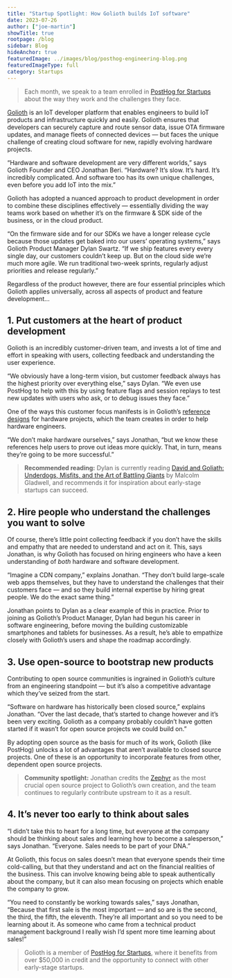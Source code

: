 ```yaml
---
title: "Startup Spotlight: How Golioth builds IoT software"
date: 2023-07-26
author: ["joe-martin"]
showTitle: true
rootpage: /blog
sidebar: Blog
hideAnchor: true
featuredImage: ../images/blog/posthog-engineering-blog.png
featuredImageType: full
category: Startups
---
```


> Each month, we speak to a team enrolled in [PostHog for Startups](/startups) about the way they work and the challenges they face.

[Golioth](https://golioth.io/) is an IoT developer platform that enables engineers to build IoT products and infrastructure quickly and easily. Golioth ensures that developers can securely capture and route sensor data, issue OTA firmware updates, and manage fleets of connected devices — but faces the unique challenge of creating cloud software for new, rapidly evolving hardware projects.

“Hardware and software development are very different worlds,” says Golioth Founder and CEO Jonathan Beri. “Hardware? It’s slow. It’s hard. It’s incredibly complicated. And software too has its own unique challenges, even before you add IoT into the mix.”

Golioth has adopted a nuanced approach to product development in order to combine these disciplines effectively — essentially dividing the way teams work based on whether it’s on the firmware & SDK side of the business, or in the cloud product.

“On the firmware side and for our SDKs we have a longer release cycle because those updates get baked into our users’ operating systems,” says Golioth Product Manager Dylan Swartz. “If we ship features every every single day, our customers couldn’t keep up. But on the cloud side we’re much more agile. We run traditional two-week sprints, regularly adjust priorities and release regularly.”

Regardless of the product however, there are four essential principles which Golioth applies universally, across all aspects of product and feature development…

## 1. Put customers at the heart of product development

Golioth is an incredibly customer-driven team, and invests a lot of time and effort in speaking with users, collecting feedback and understanding the user experience. 

“We obviously have a long-term vision, but customer feedback always has the highest priority over everything else,” says Dylan. “We even use PostHog to help with this by using feature flags and session replays to test new updates with users who ask, or to debug issues they face.”

One of the ways this customer focus manifests is in Golioth’s [reference designs](https://projects.golioth.io/) for hardware projects, which the team creates in order to help hardware engineers. 

“We don’t make hardware ourselves,” says Jonathan, “but we know these references help users to prove out ideas more quickly. That, in turn, means they’re going to be more successful.”

> **Recommended reading:** Dylan is currently reading [David and Goliath: Underdogs, Misfits, and the Art of Battling Giants](https://en.wikipedia.org/wiki/David_and_Goliath_(book)) by Malcolm Gladwell, and recommends it for inspiration about early-stage startups can succeed.  

## 2. Hire people who understand the challenges you want to solve

Of course, there’s little point collecting feedback if you don’t have the skills and empathy that are needed to understand and act on it. This, says Jonathan, is why Golioth has focused on hiring engineers who have a keen understanding of _both_ hardware and software development. 

“Imagine a CDN company,” explains Jonathan. “They don’t build large-scale web apps themselves, but they have to understand the challenges that their customers face — and so they build internal expertise by hiring great people. We do the exact same thing.”

Jonathan points to Dylan as a clear example of this in practice. Prior to joining as Golioth’s Product Manager, Dylan had begun his career in software engineering, before moving the building customizable smartphones and tablets for businesses. As a result, he’s able to empathize closely with Golioth’s users and shape the roadmap accordingly.

## 3. Use open-source to bootstrap new products

Contributing to open source communities is ingrained in Golioth’s culture from an engineering standpoint — but it’s also a competitive advantage which they’ve seized from the start. 

“Software on hardware has historically been closed source,” explains Jonathan. “Over the last decade, that’s started to change however and it’s been very exciting. Golioth as a company probably couldn’t have gotten started if it wasn’t for open source projects we could build on.”

By adopting open source as the basis for much of its work, Golioth (like PostHog) unlocks a lot of advantages that aren’t available to closed source projects. One of these is an opportunity to incorporate features from other, dependent open source projects. 

> **Community spotlight:** Jonathan credits the [Zephyr](https://www.zephyrproject.org/) as the most crucial open source project to Golioth’s own creation, and the team continues to regularly contribute upstream to it as a result. 

## 4. It’s never too early to think about sales

“I didn’t take this to heart for a long time, but everyone at the company should be thinking about sales and learning how to become a salesperson,” says Jonathan. “Everyone. Sales needs to be part of your DNA.”

At Golioth, this focus on sales doesn’t mean that everyone spends their time cold-calling, but that they understand and act on the financial realities of the business. This can involve knowing being able to speak authentically about the company, but it can also mean focusing on projects which enable the company to grow. 

“You need to constantly be working towards sales,” says Jonathan, “Because that first sale is the most important — and so are is the second, the third, the fifth, the eleventh. They’re all important and so you need to be learning about it. As someone who came from a technical product management background I really wish I’d spent more time learning about sales!”

> Golioth is a member of [PostHog for Startups](/startups), where it benefits from over $50,000 in credit and the opportunity to connect with other early-stage startups.
